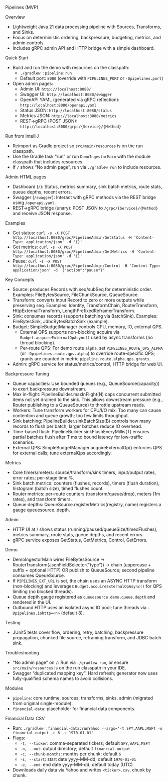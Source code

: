 Pipelines (MVP)

Overview
- Lightweight Java 21 data processing pipeline with Sources, Transforms, and Sinks.
- Focus on deterministic ordering, backpressure, budgeting, metrics, and admin controls.
- Includes gRPC admin API and HTTP bridge with a simple dashboard.

Quick Start
- Build and run the demo with resources on the classpath:
  - `./gradlew :pipeline:run`
  - Default port: `8080` (override with `PIPELINES_PORT` or `-Dpipelines.port`)
- Open admin pages:
  - Admin UI: `http://localhost:8080/`
  - Swagger UI: `http://localhost:8080/swagger`
  - OpenAPI YAML (generated via gRPC reflection): `http://localhost:8080/openapi.yaml`
  - Status JSON: `http://localhost:8080/status`
  - Metrics JSON: `http://localhost:8080/metrics`
  - REST→gRPC (POST JSON): `http://localhost:8080/grpc/{Service}/{Method}`

Run from IntelliJ
- Reimport as Gradle project so `src/main/resources` is on the run classpath.
- Use the Gradle task “run” or run `DemoIngestorMain` with the module classpath that includes resources.
- If `/` shows “No admin page”, run via `./gradlew run` to include resources.

Admin HTML pages
- Dashboard (`/`): Status, metrics summary, sink batch metrics, route stats, queue depths, recent errors.
- Swagger (`/swagger`): Interact with gRPC methods via the REST bridge using `/openapi.yaml`.
- REST→gRPC bridge (unary): POST JSON to `/grpc/{Service}/{Method}` and receive JSON response.

Examples
- Get status: `curl -s -X POST http://localhost:8080/grpc/PipelineAdmin/GetStatus -H 'Content-Type: application/json' -d '{}'`
- Get metrics: `curl -s -X POST http://localhost:8080/grpc/PipelineAdmin/GetMetrics -H 'Content-Type: application/json' -d '{}'`
- Pause: `curl -s -X POST http://localhost:8080/grpc/PipelineAdmin/Control -H 'Content-Type: application/json' -d '{"action":"pause"}'`

Key Concepts
- Source: produces Records with seq/subSeq for deterministic order. Examples: FileBytesSource, FileChunkSource, QueueSource.
- Transform: converts input Record to zero or more outputs while preserving seq. Examples: Identity, TransformChain, RouterTransform, HttpExternalTransform, LengthPrefixedReframerTransform.
- Sink: consumes records (supports batching via BatchSink). Examples: FileBytesSink, JdbcBytesBatchSink (example).
- Budget: SimpleBudgetManager controls CPU, memory, IO, external QPS.
  - External QPS supports non-blocking acquire via `Budget.acquireExternalOpAsync()` used by async transforms (no thread blocking).
  - Per-route QPS: For demo route `alpha`, set `PIPELINES_ROUTE_QPS_ALPHA` (or `-Dpipelines.route.qps.alpha`) to override route-specific QPS; grants are counted in metric `pipeline.route.alpha.qps.grants`.
- Admin: gRPC service for status/metrics/control, HTTP bridge for web UI.

Backpressure Tuning
- Queue capacities: Use bounded queues (e.g., QueueSource(capacity)) to exert backpressure downstream.
- Max in-flight: PipelineBuilder.maxInFlight(N) caps concurrent submitted items not yet drained to the sink. This allows downstream pressure (e.g., Router publishing to a QueueSource) to throttle upstream reads.
- Workers: Tune transform workers for CPU/I/O mix. Too many can cause contention and queue growth; too few limits throughput.
- Sink batching: PipelineBuilder.sinkBatchSize(B) controls how many records to flush per batch; larger batches reduce IO overhead.
- Time-based flush: PipelineBuilder.sinkFlushEveryMillis(T) ensures partial batches flush after T ms to bound latency for low-traffic scenarios.
- External QPS: SimpleBudgetManager.acquireExternalOp() enforces QPS for external calls; tune externalQps accordingly.

Metrics
- Core timers/meters: source/transform/sink timers, input/output rates, error rates; per-stage time %.
- Sink batch metrics: counters (flushes, records), timers (flush duration), histogram (batch size), timed flushes count.
- Router metrics: per-route counters (transform/queue/drop), meters (1m rates), and transform timers.
- Queue depths: QueueSource.registerMetrics(registry, name) registers a gauge queuesource.<name>.depth.

Admin
- HTTP UI at / shows status (running/paused/queueSize/timedFlushes), metrics summary, route stats, queue depths, and recent errors.
- gRPC service exposes GetStatus, GetMetrics, Control, GetErrors.

Demo
- DemoIngestorMain wires FileBytesSource → RouterTransform(JsonFieldSelector("type")) → chain (uppercase + suffix + optional HTTP) OR publish to QueueSource; second pipeline consumes QueueSource.
- If `PIPELINES_EXT_URL` is set, the chain uses an ASYNC HTTP transform (non-blocking) and leverages `Budget.acquireExternalOpAsync()` for QPS limiting (no blocked threads).
- Queue depth gauge registered as `queuesource.demo.queue.depth` and rendered in the UI.
 - Outbound HTTP uses an isolated async IO pool; tune threads via `-Dpipelines.iohttp=<n>` (default 8).

Testing
- JUnit5 tests cover flow, ordering, retry, batching, backpressure propagation, chunked file source, reframing transform, and JDBC batch sink.

Troubleshooting
- “No admin page” on `/`: Run via `./gradlew run`, or ensure `src/main/resources` is on the run classpath in your IDE.
- Swagger “duplicated mapping key”: Hard refresh; generator now uses fully-qualified schema names to avoid collisions.

Modules
- `pipeline`: core runtime, sources, transforms, sinks, admin (migrated from original single-module).
- `financial-data`: placeholder for financial data components.

Financial Data CSV
- Run: `./gradlew :financial-data:runYahoo --args='-t SPY,AAPL,MSFT -o financial-output -c 6 -s 1970-01-01'`
- Flags:
  - `-t, --ticker`: comma-separated tickers; default `SPY,AAPL,MSFT`
  - `-o, --out`: output directory; default `financial-output`
  - `-c, --chunk-months`: months per chunk; default `6`
  - `-s, --start`: start date yyyy-MM-dd; default `1970-01-01`
  - `-e, --end`: end date yyyy-MM-dd; default today (UTC)
- Downloads daily data via Yahoo and writes `<ticker>.csv`, chunk by chunk.
